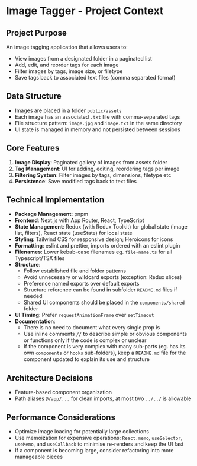 # Image Tagger - Project Context

## Project Purpose

An image tagging application that allows users to:

- View images from a designated folder in a paginated list
- Add, edit, and reorder tags for each image
- Filter images by tags, image size, or filetype
- Save tags back to associated text files (comma separated format)

## Data Structure

- Images are placed in a folder `public/assets`
- Each image has an associated `.txt` file with comma-separated tags
- File structure pattern: `image.jpg` and `image.txt` in the same directory
- UI state is managed in memory and not persisted between sessions

## Core Features

1. **Image Display**: Paginated gallery of images from assets folder
2. **Tag Management**: UI for adding, editing, reordering tags per image
3. **Filtering System**: Filter images by tags, dimensions, filetype etc
4. **Persistence**: Save modified tags back to text files

## Technical Implementation

- **Package Management**: pnpm
- **Frontend**: Next.js with App Router, React, TypeScript
- **State Management**: Redux (with Redux Toolkit) for global state (image list, filters), React state (useState) for local state
- **Styling**: Tailwind CSS for responsive design; Heroicons for icons
- **Formatting**: eslint and prettier, imports ordered with an eslint plugin
- **Filenames**: Lower kebab-case filenames eg. `file-name.ts` for all Typescript/TSX files
- **Structure**:
  - Follow established file and folder patterns
  - Avoid unnecessary or wildcard exports (exception: Redux slices)
  - Preference named exports over default exports
  - Structure reference can be found in subfolder `README.md` files if needed
  - Shared UI components should be placed in the `components/shared` folder
- **UI Timing**: Prefer `requestAnimationFrame` over `setTimeout`
- **Documentation**:
  - There is no need to document what every single prop is
  - Use inline comments `//` to describe simple or obvious components or functions only if the code is complex or unclear
  - If the component is very complex with many sub-parts (eg. has its own `components` or `hooks` sub-folders), keep a `README.md` file for the component updated to explain its use and structure

## Architecture Decisions

- Feature-based component organization
- Path aliases `@/app/...` for clean imports, at most two `../../` is allowable

## Performance Considerations

- Optimize image loading for potentially large collections
- Use memoization for expensive operations: `React.memo`, `useSelector`, `useMemo`, and `useCallback` to minimise re-renders and keep the UI fast
- If a component is becoming large, consider refactoring into more manageable pieces
